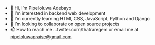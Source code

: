- 👋 Hi, I’m Pipeloluwa Adebayo
- 👀 I’m interested in backend web development
- 🌱 I’m currently learning HTMl, CSS, JavaScript, Python and Django
- 💞️ I’m looking to collaborate on open source projects
- 📫 How to reach me ...twitter.com/thatraregem or email me at pipeloluwapraise@gmail.com

<!---
pipette30/pipette30 is a ✨ special ✨ repository because its `README.md` (this file) appears on your GitHub profile.
You can click the Preview link to take a look at your changes.
--->
